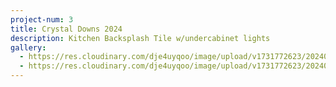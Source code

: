 ```yaml
---
project-num: 3
title: Crystal Downs 2024
description: Kitchen Backsplash Tile w/undercabinet lights
gallery:
  - https://res.cloudinary.com/dje4uyqoo/image/upload/v1731772623/20240714_112443_inb4al.jpg
  - https://res.cloudinary.com/dje4uyqoo/image/upload/v1731772623/20240714_112501_r5e9ac.jpg
---
```


